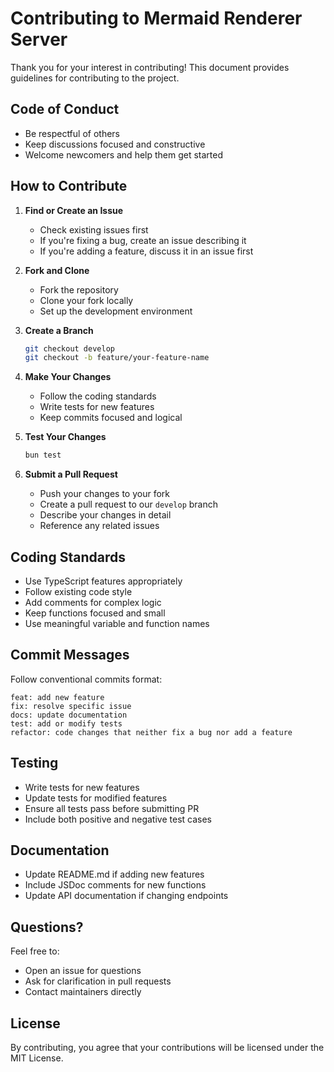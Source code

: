 # Contributing to Mermaid Renderer Server

Thank you for your interest in contributing! This document provides guidelines for contributing to the project.

## Code of Conduct

- Be respectful of others
- Keep discussions focused and constructive
- Welcome newcomers and help them get started

## How to Contribute

1. **Find or Create an Issue**

   - Check existing issues first
   - If you're fixing a bug, create an issue describing it
   - If you're adding a feature, discuss it in an issue first

2. **Fork and Clone**

   - Fork the repository
   - Clone your fork locally
   - Set up the development environment

3. **Create a Branch**

   ```bash
   git checkout develop
   git checkout -b feature/your-feature-name
   ```

4. **Make Your Changes**

   - Follow the coding standards
   - Write tests for new features
   - Keep commits focused and logical

5. **Test Your Changes**

   ```bash
   bun test
   ```

6. **Submit a Pull Request**
   - Push your changes to your fork
   - Create a pull request to our `develop` branch
   - Describe your changes in detail
   - Reference any related issues

## Coding Standards

- Use TypeScript features appropriately
- Follow existing code style
- Add comments for complex logic
- Keep functions focused and small
- Use meaningful variable and function names

## Commit Messages

Follow conventional commits format:

```
feat: add new feature
fix: resolve specific issue
docs: update documentation
test: add or modify tests
refactor: code changes that neither fix a bug nor add a feature
```

## Testing

- Write tests for new features
- Update tests for modified features
- Ensure all tests pass before submitting PR
- Include both positive and negative test cases

## Documentation

- Update README.md if adding new features
- Include JSDoc comments for new functions
- Update API documentation if changing endpoints

## Questions?

Feel free to:

- Open an issue for questions
- Ask for clarification in pull requests
- Contact maintainers directly

## License

By contributing, you agree that your contributions will be licensed under the MIT License.
